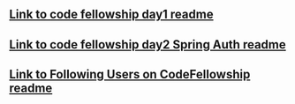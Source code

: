 ## [Link to code fellowship day1 readme](https://github.com/sadhikari07/CodeFellowship/blob/master/src/main/java/comcodeFellowhipDay1.md)

## [Link to code fellowship day2 Spring Auth readme](https://github.com/sadhikari07/CodeFellowship/blob/master/src/main/java/codeFellowhipDay2.md)

## [Link to Following Users on CodeFellowship readme](https://github.com/sadhikari07/CodeFellowship/blob/master/src/main/java/followingOnCodeFellowship.md)
